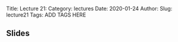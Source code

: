 Title: Lecture 21:
Category: lectures
Date: 2020-01-24
Author: 
Slug: lecture21
Tags: ADD TAGS HERE


## Slides
